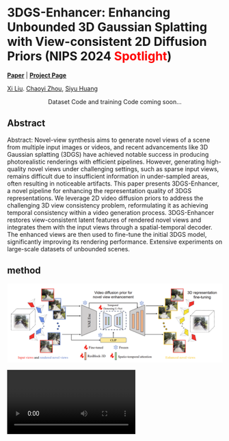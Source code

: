 # 3DGS-Enhancer: Enhancing Unbounded 3D Gaussian Splatting with View-consistent 2D Diffusion Priors (NIPS 2024 <span style="color: red;">Spotlight</span>)

[**Paper**]() | [**Project Page**](https://xiliu8006.github.io/3DGS-Enhancer-project/)

[Xi Liu](https://xiliu8006.github.io/). [Chaoyi Zhou](), [Siyu Huang](https://siyuhuang.github.io/#)

<p align="center"> Dataset Code and training Code coming soon...</p>

## Abstract
Abstract: Novel-view synthesis aims to generate novel views of a scene from multiple input images or videos, and recent advancements like 3D Gaussian splatting (3DGS) have achieved notable success in producing photorealistic renderings with efficient pipelines. However, generating high-quality novel views under challenging settings, such as sparse input views, remains difficult due to insufficient information in under-sampled areas, often resulting in noticeable artifacts. This paper presents 3DGS-Enhancer, a novel pipeline for enhancing the representation quality of 3DGS representations. We leverage 2D video diffusion priors to address the challenging 3D view consistency problem, reformulating it as achieving temporal consistency within a video generation process. 3DGS-Enhancer restores view-consistent latent features of rendered novel views and integrates them with the input views through a spatial-temporal decoder. The enhanced views are then used to fine-tune the initial 3DGS model, significantly improving its rendering performance. Extensive experiments on large-scale datasets of unbounded scenes.

## method
![Alt text](./assets/pipeline.png)

<video controls>
  <source src="./assets/3DGS-Enhancer.mp4" type="video/mp4">
  Your browser does not support the video tag.
</video>
